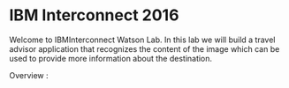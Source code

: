 # IBM Interconnect 2016

Welcome to IBMInterconnect Watson Lab. In this lab we will build a travel advisor application that recognizes the content of the image which can be used to provide more information about the destination. 


Overview :

